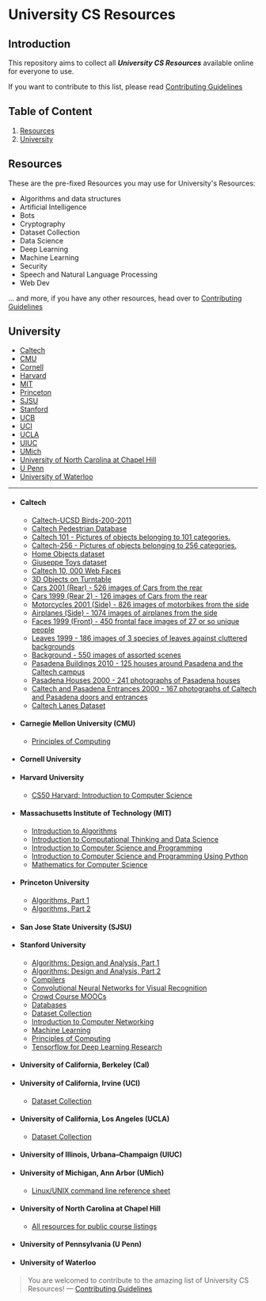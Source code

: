# University CS Resources


## Introduction

This repository aims to collect all ___University CS Resources___ available online for everyone to use.

If you want to contribute to this list, please read [Contributing Guidelines](https://github.com/lovincyrus/university-cs-resources/blob/master/CONTRIBUTING.md)

## Table of Content

1. [Resources](#resources)
2. [University](#university)

## Resources

These are the pre-fixed Resources you may use for University's Resources:

+ Algorithms and data structures
+ Artificial Intelligence
+ Bots
+ Cryptography
+ Dataset Collection
+ Data Science
+ Deep Learning
+ Machine Learning
+ Security
+ Speech and Natural Language Processing
+ Web Dev

... and more, if you have any other resources, head over to [Contributing Guidelines](https://github.com/lovincyrus/university-cs-resources/blob/master/CONTRIBUTING.md)


## University
+ [Caltech](#caltech)
+ [CMU](#carnegie-mellon-university-(cmu))
+ [Cornell](#cornell-university)
+ [Harvard](#harvard-university)
+ [MIT](#massachusetts-institute-of-technology-(mit))
+ [Princeton](#princeton-university)
+ [SJSU](#san-jose-state-university-(sjsu))
+ [Stanford](#stanford-university)
+ [UCB](#university-of-california-berkeley-(cal))
+ [UCI](#university-of-california-irvine-(uci))
+ [UCLA](#university-of-california-los-angeles-(ucla))
+ [UIUC](#university-of-illinois-urbana–champaign-(uiuc))
+ [UMich](#university-of-michigan-ann-arbor-(umich))
+ [University of North Carolina at Chapel Hill](#university-of-north-carolina-at-chapel-hill)
+ [U Penn](#university-of-pennsylvania-(u-penn))
+ [University of Waterloo](#university-of-waterloo)

***

+ #### Caltech
 	- [Caltech-UCSD Birds-200-2011](http://vision.caltech.edu/visipedia/CUB-200-2011.html)
	- [Caltech Pedestrian Database](http://www.vision.caltech.edu/Image_Datasets/CaltechPedestrians/)
	- [Caltech 101 - Pictures of objects belonging to 101 categories.](http://www.vision.caltech.edu/Image_Datasets/Caltech101/Caltech101.html)
	- [Caltech-256 - Pictures of objects belonging to 256 categories.](http://www.vision.caltech.edu/Image_Datasets/Caltech256/)
	- [Home Objects dataset](http://www.vision.caltech.edu/pmoreels/Datasets/Home_Objects_06/)
	- [Giuseppe Toys dataset](http://www.vision.caltech.edu/pmoreels/Datasets/Giuseppe_Toys_03/)
	- [Caltech 10, 000 Web Faces](http://www.vision.caltech.edu/Image_Datasets/Caltech_10K_WebFaces/)
	- [3D Objects on Turntable](http://www.vision.caltech.edu/pmoreels/Datasets/TurntableObjects/index.html)
	- [Cars 2001 (Rear) - 526 images of Cars from the rear](http://www.vision.caltech.edu/Image_Datasets/cars_brad/cars_brad.tar)
	- [Cars 1999 (Rear 2) - 126 images of Cars from the rear](http://www.vision.caltech.edu/Image_Datasets/cars_markus/cars_markus.tar)
	- [Motorcycles 2001 (Side) - 826 images of motorbikes from the side](http://www.vision.caltech.edu/Image_Datasets/motorbikes_side/motorbikes_side.tar)
	- [Airplanes (Side) - 1074 images of airplanes from the side](http://www.vision.caltech.edu/Image_Datasets/airplanes_side/airplanes_side.tar)
	- [Faces 1999 (Front) - 450 frontal face images of 27 or so unique people](http://www.vision.caltech.edu/Image_Datasets/faces/faces.tar)
	- [Leaves 1999 - 186 images of 3 species of leaves against cluttered backgrounds](http://www.vision.caltech.edu/Image_Datasets/leaves/leaves.tar)
	- [Background - 550 images of assorted scenes](http://www.vision.caltech.edu/Image_Datasets/background/background.tar)
	- [Pasadena Buildings 2010 - 125 houses around Pasadena and the Caltech campus](http://vision.caltech.edu/image_datasets/pasadena-buildings.zip)
	- [Pasadena Houses 2000 - 241 photographs of Pasadena houses](http://vision.caltech.edu/image_datasets/Pasadena-Houses-2000.tar)
	- [Caltech and Pasadena Entrances 2000 - 167 photographs of Caltech and Pasadena doors and entrances](http://www.vision.caltech.edu/Image_Datasets/CIT-Pasadena-Entrances-2000.tar)
	- [Caltech Lanes Dataset](http://www.vision.caltech.edu/malaa/datasets/caltech-lanes/)

+ #### Carnegie Mellon University (CMU)
	- [Principles of Computing](http://oli.cmu.edu/courses/free-open/computing-course-details/)

+ #### Cornell University

+ #### Harvard University
	- [CS50 Harvard: Introduction to Computer Science](https://cs50.harvard.edu/)

+ #### Massachusetts Institute of Technology (MIT)
	- [Introduction to Algorithms](http://ocw.mit.edu/courses/electrical-engineering-and-computer-science/6-006-introduction-to-algorithms-fall-2011/)
	- [Introduction to Computational Thinking and Data Science](https://www.edx.org/course/introduction-computational-thinking-data-mitx-6-00-2x-3)
	- [Introduction to Computer Science and Programming](http://ocw.mit.edu/courses/electrical-engineering-and-computer-science/6-00sc-introduction-to-computer-science-and-programming-spring-2011/)
	- [Introduction to Computer Science and Programming Using Python](https://www.edx.org/course/introduction-computer-science-mitx-6-00-1x8)
	- [Mathematics for Computer Science](http://ocw.mit.edu/courses/electrical-engineering-and-computer-science/6-042j-mathematics-for-computer-science-fall-2010/)

+ #### Princeton University
	- [Algorithms, Part 1](https://www.coursera.org/course/algs4partI)
	- [Algorithms, Part 2](https://www.coursera.org/course/algs4partII)

+ #### San Jose State University (SJSU)

+ #### Stanford University
	- [Algorithms: Design and Analysis, Part 1](https://www.coursera.org/course/algo)
	- [Algorithms: Design and Analysis, Part 2](https://www.coursera.org/course/algo2)
	- [Compilers](https://lagunita.stanford.edu/courses/Engineering/Compilers/Fall2014/about)
	- [Convolutional Neural Networks for Visual Recognition](https://cs231n.github.io/)
	- [Crowd Course MOOCs](http://crowdcourse.stanford.edu/courses.html)
	- [Databases](https://lagunita.stanford.edu/courses/Home/Databases/Engineering/about)
	- [Dataset Collection](https://snap.stanford.edu/data/)
	- [Introduction to Computer Networking](https://lagunita.stanford.edu/courses/Engineering/Networking-SP/SelfPaced/about)
	- [Machine Learning](https://www.coursera.org/learn/machine-learning)
	- [Principles of Computing](https://lagunita.stanford.edu/courses/OLI/PrinciplesOfComputing/Open/about)
	- [Tensorflow for Deep Learning Research](https://web.stanford.edu/class/cs20si/)

+ #### University of California, Berkeley (Cal)

+ #### University of California, Irvine (UCI)
	- [Dataset Collection](https://archive.ics.uci.edu/ml/)

+ #### University of California, Los Angeles (UCLA)
	- [Dataset Collection](http://www.stat.ucla.edu/projects/datasets/)

+ #### University of Illinois, Urbana–Champaign (UIUC)

+ #### University of Michigan, Ann Arbor (UMich)
 	- [Linux/UNIX command line reference sheet](https://c4cs.github.io/reference)

+ #### University of North Carolina at Chapel Hill
	- [All resources for public course listings](http://cs.unc.edu/academics/home-page-links/)

+ #### University of Pennsylvania (U Penn)

+ #### University of Waterloo


> You are welcomed to contribute to the amazing list of University CS Resources! — [Contributing Guidelines](https://github.com/lovincyrus/university-cs-resources/blob/master/CONTRIBUTING.md)